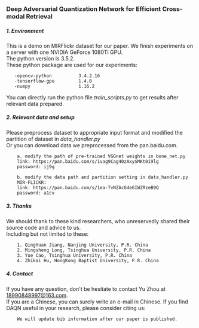 ### Deep Adversarial Quantization  Network for Efficient Cross-modal  Retrieval 

##### 1. Environment 
   This is a demo on MIRFlickr dataset for our paper. 
   We finish experiments on a server with one NVIDIA GeForce 1080Ti GPU.  
   The python version is 3.5.2.  
   These python package are used for our experiments:  
 ```
    -opencv-python          3.4.2.16
    -tensorflow-gpu         1.4.0 
    -numpy                  1.16.2  
```
   You can directly run the python file _train_scripts.py_ to get results after relevant data prepared.

##### 2. Relevant data and setup 
   
   Please preprocess dataset to appropriate input format and modified the 
partition of dataset in _data_handler.py_  
   Or you can download data we preprocessed from the pan.baidu.com.  
```
    a. modify the path of pre-trained VGGnet weights in bone_net.py 
    link: https://pan.baidu.com/s/1vag9Cag40zAxySMKt0i9lg  
    password: ij9g  
    
    b. modify the data path and partition setting in data_handler.py   
    MIR-FLICKR:  
    link: https://pan.baidu.com/s/1ea-TvNZAcG4e6IWZRzeB9Q  
    password: a1cv
``` 

##### 3. Thanks
  We should thank to these kind researchers, who unreservedly shared their source code and advice to us.  
  Including but not limited to these:
```
    1. QingYuan Jiang, Nanjing University, P.R. China
    2. Mingsheng Long, Tsinghua University, P.R. China
    3. Yue Cao, Tsinghua University, P.R. China
    4. Zhikai Hu, HongKong Baptist University, P.R. China
```
  
##### 4. Contact
  If you have any question, don't be hesitate to contact Yu Zhou at 18990848997@163.com.  
  If you are a Chinese, you can surely write an e-mail in Chinese. 
  If you find DAQN useful in your research, please consider citing us: 
```
    We will update bib information after our paper is published. 
```